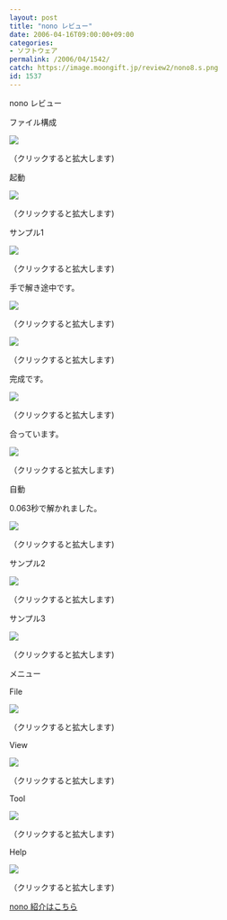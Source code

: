 ```yaml
---
layout: post
title: "nono レビュー"
date: 2006-04-16T09:00:00+09:00
categories:
- ソフトウェア
permalink: /2006/04/1542/
catch: https://image.moongift.jp/review2/nono8.s.png
id: 1537
---
```

nono レビュー  
<!--more-->

ファイル構成

  

[![](https://image.moongift.jp/review2/nono1.s.png)](https://image.moongift.jp/review2/nono1.png)  
  
（クリックすると拡大します)

  

起動

  

[![](https://image.moongift.jp/review2/nono2.s.png)](https://image.moongift.jp/review2/nono2.png)  
  
（クリックすると拡大します)

  

サンプル1

  

[![](https://image.moongift.jp/review2/nono3.s.png)](https://image.moongift.jp/review2/nono3.png)  
  
（クリックすると拡大します)

  

手で解き途中です。

  

[![](https://image.moongift.jp/review2/nono4.s.png)](https://image.moongift.jp/review2/nono4.png)  
  
（クリックすると拡大します)

  

[![](https://image.moongift.jp/review2/nono5.s.png)](https://image.moongift.jp/review2/nono5.png)  
  
（クリックすると拡大します)

  

完成です。

  

[![](https://image.moongift.jp/review2/nono6.s.png)](https://image.moongift.jp/review2/nono6.png)  
  
（クリックすると拡大します)

  

合っています。

  

[![](https://image.moongift.jp/review2/nono7.s.png)](https://image.moongift.jp/review2/nono7.png)  
  
（クリックすると拡大します)

  

自動

  

0.063秒で解かれました。

  

[![](https://image.moongift.jp/review2/nono8.s.png)](https://image.moongift.jp/review2/nono8.png)  
  
（クリックすると拡大します)

  

サンプル2

  

[![](https://image.moongift.jp/review2/nono9.s.png)](https://image.moongift.jp/review2/nono9.png)  
  
（クリックすると拡大します)

  

サンプル3

  

[![](https://image.moongift.jp/review2/nono11.s.png)](https://image.moongift.jp/review2/nono11.png)  
  
（クリックすると拡大します)

  

メニュー

  

File

  

[![](https://image.moongift.jp/review2/nono13.s.png)](https://image.moongift.jp/review2/nono13.png)  
  
（クリックすると拡大します)

  

View

  

[![](https://image.moongift.jp/review2/nono14.s.png)](https://image.moongift.jp/review2/nono14.png)  
  
（クリックすると拡大します)

  

Tool

  

[![](https://image.moongift.jp/review2/nono15.s.png)](https://image.moongift.jp/review2/nono15.png)  
  
（クリックすると拡大します)

  

Help

  

[![](https://image.moongift.jp/review2/nono16.s.png)](https://image.moongift.jp/review2/nono16.png)  
  
（クリックすると拡大します)

  

[nono 紹介はこちら](http://oss.moongift.jp/intro/i-1534.html)

